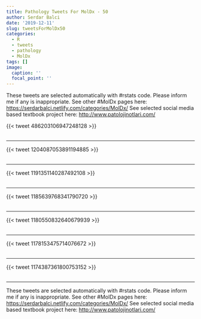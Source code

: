 ```yaml
---
title: Pathology Tweets For MolDx - 50
author: Serdar Balci
date: '2019-12-11'
slug: tweetsForMolDx50
categories:
  - R
  - tweets
  - pathology
  - MolDx
tags: []
image:
  caption: ''
  focal_point: ''
---
```



These tweets are selected automatically with #rstats code. Please inform me if any is inappropriate.
See other #MolDx pages here: https://serdarbalci.netlify.com/categories/MolDx/ 
See selected social media based textbook project here: http://www.patolojinotlari.com/

{{< tweet 486203106947248128 >}}
<br>
<br>
<hr>
{{< tweet 1204087053891194885 >}}
<br>
<br>
<hr>
{{< tweet 1191351140287492108 >}}
<br>
<br>
<hr>
{{< tweet 1185639768341790720 >}}
<br>
<br>
<hr>
{{< tweet 1180550832640679939 >}}
<br>
<br>
<hr>
{{< tweet 1178153475714076672 >}}
<br>
<br>
<hr>
{{< tweet 1174387361800753152 >}}
<br>
<br>
<hr>


These tweets are selected automatically with #rstats code. Please inform me if any is inappropriate.
See other #MolDx pages here: https://serdarbalci.netlify.com/categories/MolDx/ 
See selected social media based textbook project here: http://www.patolojinotlari.com/
